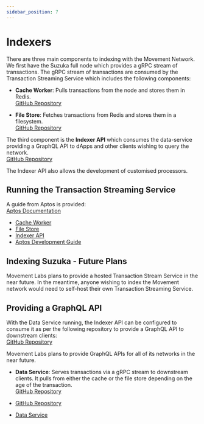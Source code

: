```yaml
---
sidebar_position: 7
---
```


# Indexers

There are three main components to indexing with the Movement Network. We first have the Suzuka full node which provides a gRPC stream of transactions. The gRPC stream of transactions are consumed by the Transaction Streaming Service which includes the following components:

- **Cache Worker**: Pulls transactions from the node and stores them in Redis.  
  [GitHub Repository](https://github.com/aptos-labs/aptos-core/tree/main/ecosystem/indexer-grpc/indexer-grpc-cache-worker)

- **File Store**: Fetches transactions from Redis and stores them in a filesystem.  
  [GitHub Repository](https://github.com/aptos-labs/aptos-core/tree/main/ecosystem/indexer-grpc/indexer-grpc-file-store)

The third component is the **Indexer API** which consumes the data-service providing a GraphQL API to dApps and other clients wishing to query the network.  
[GitHub Repository](https://github.com/aptos-labs/aptos-indexer-processors)

The Indexer API also allows the development of customised processors.

## Running the Transaction Streaming Service

A guide from Aptos is provided:  
[Aptos Documentation](https://aptos.dev/en/build/indexer/txn-stream/local-development)

- [Cache Worker](https://github.com/aptos-labs/aptos-core/tree/main/ecosystem/indexer-grpc/indexer-grpc-cache-worker)
- [File Store](https://github.com/aptos-labs/aptos-core/tree/main/ecosystem/indexer-grpc/indexer-grpc-file-store)
- [Indexer API](https://github.com/aptos-labs/aptos-indexer-processors)
- [Aptos Development Guide](https://aptos.dev/en/build/indexer/txn-stream/local-development)

## Indexing Suzuka - Future Plans

Movement Labs plans to provide a hosted Transaction Stream Service in the near future. In the meantime, anyone wishing to index the Movement network would need to self-host their own Transaction Streaming Service.

## Providing a GraphQL API

With the Data Service running, the Indexer API can be configured to consume it as per the following repository to provide a GraphQL API to downstream clients:  
[GitHub Repository](https://github.com/aptos-labs/aptos-indexer-processors/)

Movement Labs plans to provide GraphQL APIs for all of its networks in the near future.

- **Data Service**: Serves transactions via a gRPC stream to downstream clients. It pulls from either the cache or the file store depending on the age of the transaction.  
  [GitHub Repository](https://github.com/aptos-labs/aptos-core/tree/main/ecosystem/indexer-grpc/indexer-grpc-data-service)

- [GitHub Repository](https://github.com/aptos-labs/aptos-indexer-processors/)
- [Data Service](https://github.com/aptos-labs/aptos-core/tree/main/ecosystem/indexer-grpc/indexer-grpc-data-service)
